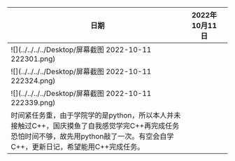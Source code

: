 |日期 |2022年10月11日|   |
|-----|------|------|
|![](../../../../Desktop/屏幕截图 2022-10-11 222301.png)|      |      |
|![](../../../../Desktop/屏幕截图 2022-10-11 222324.png)|      |      |
|![](../../../../Desktop/屏幕截图 2022-10-11 222339.png)|      |      |
 |时间紧任务重，由于学院学的是python，所以本人并未接触过C++，国庆摸鱼了自我感觉学完C++再完成任务恐怕时间不够，故先用python敲了一次。有空会自学C++，更新日记，希望能用C++完成任务。|      |       |